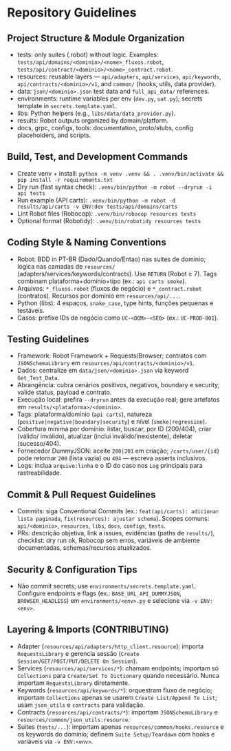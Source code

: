 # Repository Guidelines

## Project Structure & Module Organization
- tests: only suites (.robot) without logic. Examples: `tests/api/domains/<dominio>/<nome>_fluxos.robot`, `tests/api/contract/<dominio>/<nome>_contract.robot`.
- resources: reusable layers — `api/adapters`, `api/services`, `api/keywords`, `api/contracts/<dominio>/v1`, and `common/` (hooks, utils, data provider).
- data: `json/<dominio>.json` test data and `full_api_data/` references.
- environments: runtime variables per env (`dev.py`, `uat.py`); secrets template in `secrets.template.yaml`.
- libs: Python helpers (e.g., `libs/data/data_provider.py`).
- results: Robot outputs organized by domain/platform.
- docs, grpc, configs, tools: documentation, proto/stubs, config placeholders, and scripts.

## Build, Test, and Development Commands
- Create venv + install: `python -m venv .venv && . .venv/bin/activate && pip install -r requirements.txt`
- Dry run (fast syntax check): `.venv/bin/python -m robot --dryrun -i api tests`
- Run example (API carts): `.venv/bin/python -m robot -d results/api/carts -v ENV:dev tests/api/domains/carts`
- Lint Robot files (Robocop): `.venv/bin/robocop resources tests`
 - Optional format (Robotidy): `.venv/bin/robotidy resources tests`

## Coding Style & Naming Conventions
- Robot: BDD in PT-BR (Dado/Quando/Entao) nas suites de domínio; lógica nas camadas de `resources/` (adapters/services/keywords/contracts). Use `RETURN` (Robot ≥ 7). Tags combinam plataforma+domínio+tipo (ex.: `api carts smoke`).
- Arquivos: `*_fluxos.robot` (fluxos de negócio) e `*_contract.robot` (contratos). Recursos por domínio em `resources/api/...`.
- Python (libs): 4 espaços, `snake_case`, type hints, funções pequenas e testáveis.
 - Casos: prefixe IDs de negócio como `UC-<DOM>-<SEQ>` (ex.: `UC-PROD-001`).

## Testing Guidelines
- Framework: Robot Framework + Requests/Browser; contratos com `JSONSchemaLibrary` em `resources/api/contracts/<dominio>/v1`.
- Dados: centralize em `data/json/<dominio>.json` via keyword `Get_Test_Data`.
- Abrangência: cubra cenários positivos, negativos, boundary e security; valide status, payload e contrato.
- Execução local: prefira `--dryrun` antes da execução real; gere artefatos em `results/<plataforma>/<dominio>`.
 - Tags: plataforma/domínio (`api carts`), natureza (`positive|negative|boundary|security`) e nível (`smoke|regression`).
 - Cobertura mínima por domínio: listar, buscar, por ID (200/404), criar (válido/ inválido), atualizar (inclui inválido/inexistente), deletar (sucesso/404).
 - Fornecedor DummyJSON: aceite `200|201` em criação; `/carts/user/{id}` pode retornar `200` (lista vazia) ou `404` — escreva asserts inclusivos.
 - Logs: inclua `arquivo:linha` e o ID do caso nos `Log` principais para rastreabilidade.

## Commit & Pull Request Guidelines
- Commits: siga Conventional Commits (ex.: `feat(api/carts): adicionar lista paginada`, `fix(resources): ajustar schema`). Scopes comuns: `api/<dominio>`, `resources`, `libs`, `docs`, `configs`, `tests`.
- PRs: descrição objetiva, link a issues, evidências (paths de `results/`), checklist: dry run ok, Robocop sem erros, variáveis de ambiente documentadas, schemas/recursos atualizados.

## Security & Configuration Tips
- Não commit secrets; use `environments/secrets.template.yaml`. Configure endpoints e flags (ex.: `BASE_URL_API_DUMMYJSON`, `BROWSER_HEADLESS`) em `environments/<env>.py` e selecione via `-v ENV:<env>`.

## Layering & Imports (CONTRIBUTING)
- Adapter (`resources/api/adapters/http_client.resource`): importa `RequestsLibrary` e gerencia sessão (`Create Session`/`GET/POST/PUT/DELETE On Session`).
- Services (`resources/api/services/*`): chamam endpoints; importam só `Collections` para `Create/Set To Dictionary` quando necessário. Nunca importam `RequestsLibrary` diretamente.
- Keywords (`resources/api/keywords/*`): orquestram fluxo de negócio; importam `Collections` apenas se usarem `Create List/Append To List`; usam `json_utils` e `contracts` para validação.
- Contracts (`resources/api/contracts/*`): importam `JSONSchemaLibrary` e `resources/common/json_utils.resource`.
- Suites (`tests/...`): importam apenas `resources/common/hooks.resource` e os keywords do domínio; definem `Suite Setup/Teardown` com hooks e variáveis via `-v ENV:<env>`.

